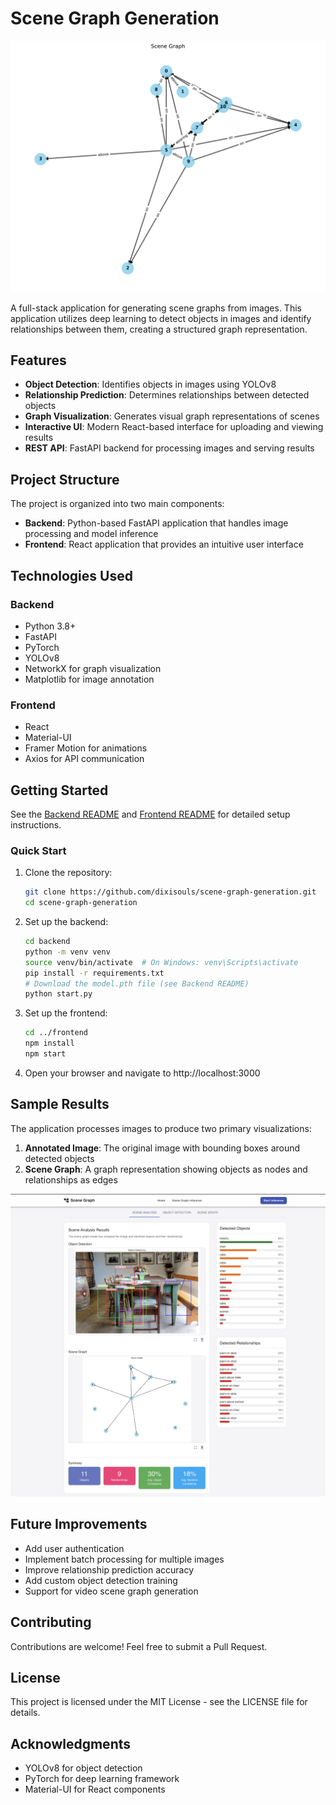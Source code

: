 # Scene Graph Generation

![Scene Graph Example](docs/scene-graph-example.png)

A full-stack application for generating scene graphs from images. This
application utilizes deep learning to detect objects in images and identify
relationships between them, creating a structured graph representation.

## Features

- **Object Detection**: Identifies objects in images using YOLOv8
- **Relationship Prediction**: Determines relationships between detected objects
- **Graph Visualization**: Generates visual graph representations of scenes
- **Interactive UI**: Modern React-based interface for uploading and viewing
  results
- **REST API**: FastAPI backend for processing images and serving results

## Project Structure

The project is organized into two main components:

- **Backend**: Python-based FastAPI application that handles image processing
  and model inference
- **Frontend**: React application that provides an intuitive user interface

## Technologies Used

### Backend

- Python 3.8+
- FastAPI
- PyTorch
- YOLOv8
- NetworkX for graph visualization
- Matplotlib for image annotation

### Frontend

- React
- Material-UI
- Framer Motion for animations
- Axios for API communication

## Getting Started

See the [Backend README](backend/README.md) and
[Frontend README](frontend/README.md) for detailed setup instructions.

### Quick Start

1. Clone the repository:

   ```bash
   git clone https://github.com/dixisouls/scene-graph-generation.git
   cd scene-graph-generation
   ```

2. Set up the backend:

   ```bash
   cd backend
   python -m venv venv
   source venv/bin/activate  # On Windows: venv\Scripts\activate
   pip install -r requirements.txt
   # Download the model.pth file (see Backend README)
   python start.py
   ```

3. Set up the frontend:

   ```bash
   cd ../frontend
   npm install
   npm start
   ```

4. Open your browser and navigate to http://localhost:3000

## Sample Results

The application processes images to produce two primary visualizations:

1. **Annotated Image**: The original image with bounding boxes around detected
   objects
2. **Scene Graph**: A graph representation showing objects as nodes and
   relationships as edges

![Example Output](docs/results-example.png)

## Future Improvements

- Add user authentication
- Implement batch processing for multiple images
- Improve relationship prediction accuracy
- Add custom object detection training
- Support for video scene graph generation

## Contributing

Contributions are welcome! Feel free to submit a Pull Request.

## License

This project is licensed under the MIT License - see the LICENSE file for
details.

## Acknowledgments

- YOLOv8 for object detection
- PyTorch for deep learning framework
- Material-UI for React components
